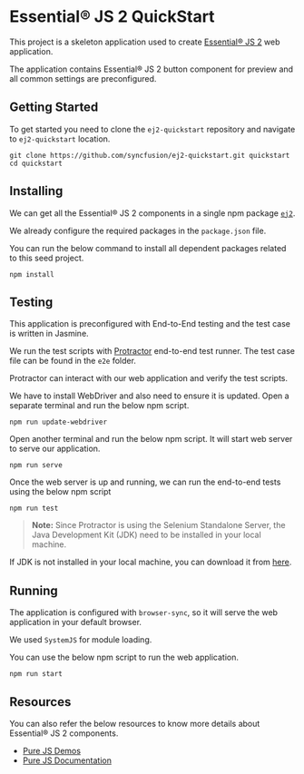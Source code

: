 # Essential&reg; JS 2 QuickStart

This project is a skeleton application used to create [Essential&reg; JS 2](https://www.syncfusion.com/products/essential-js2) web application.

The application contains Essential&reg; JS 2 button component for preview and all common settings are preconfigured.

## Getting Started

To get started you need to clone the `ej2-quickstart` repository and navigate to `ej2-quickstart` location.

```
git clone https://github.com/syncfusion/ej2-quickstart.git quickstart
cd quickstart
```

## Installing

We can get all the Essential&reg; JS 2 components in a single npm package [`ej2`](https://www.npmjs.com/package/@syncfusion/ej2).

We already configure the required packages in the `package.json` file.

You can run the below command to install all dependent packages related to this seed project.

```
npm install
```

## Testing

This application is preconfigured with End-to-End testing and the test case is written in Jasmine.

We run the test scripts with [Protractor](http://www.protractortest.org/#/) end-to-end test runner. The test case file can be found in the `e2e` folder.

Protractor can interact with our web application and verify the test scripts.

We have to install WebDriver and also need to ensure it is updated. Open a separate terminal and run the below npm script.

```
npm run update-webdriver
```

Open another terminal and run the below npm script. It will start web server to serve our application.

```
npm run serve
```

Once the web server is up and running, we can run the end-to-end tests using the below npm script

```
npm run test
```

> **Note:** Since Protractor is using the Selenium Standalone Server, the Java Development Kit (JDK) need to be installed in your local machine.

If JDK is not installed in your local machine, you can download it from [here](http://www.oracle.com/technetwork/java/javase/downloads/index.html).

## Running

The application is configured with `browser-sync`, so it will serve the web application in your default browser.

We used `SystemJS` for module loading.

You can use the below npm script to run the web application.

```
npm run start
```

## Resources

You can also refer the below resources to know more details about Essential&reg; JS 2 components.

* [Pure JS Demos](http://ej2.syncfusion.com/demos/)
* [Pure JS Documentation](http://ej2.syncfusion.com/documentation/)
